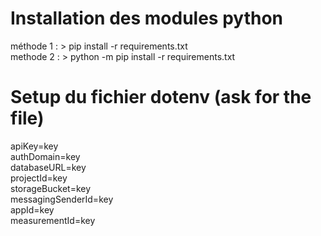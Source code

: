 # Installation des modules python
méthode 1 : > pip install -r requirements.txt<br/>
methode 2 : > python -m pip install -r requirements.txt

# Setup du fichier dotenv (ask for the file)
apiKey=key<br/>
authDomain=key<br/>
databaseURL=key<br/>
projectId=key<br/>
storageBucket=key<br/>
messagingSenderId=key<br/>
appId=key<br/>
measurementId=key<br/>